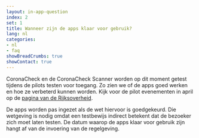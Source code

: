 ```yaml
---
layout: in-app-question
index: 2
set: 1
title: Wanneer zijn de apps klaar voor gebruik? 
lang: nl
categories:
- nl
- faq
showBreadCrumbs: true
showContact: true
---
```

CoronaCheck en de CoronaCheck Scanner worden op dit moment getest tijdens de pilots testen voor toegang. Zo zien we of de apps goed werken en hoe ze verbeterd kunnen worden. Kijk voor de pilot evenementen in april op de <a href='https://www.rijksoverheid.nl/onderwerpen/coronavirus-covid-19/algemene-coronaregels/cijfers-en-onderzoeken-over-het-coronavirus/pilot-toegangsbewijzen' target='_blank' rel='noopener noreferrer'>pagina van de Rijksoverheid</a>. 

De apps worden pas ingezet als de wet hiervoor is goedgekeurd. Die wetgeving is nodig omdat een testbewijs indirect betekent dat de bezoeker zich moet laten testen. De datum waarop de apps klaar voor gebruik zijn hangt af van de invoering van de regelgeving. 
